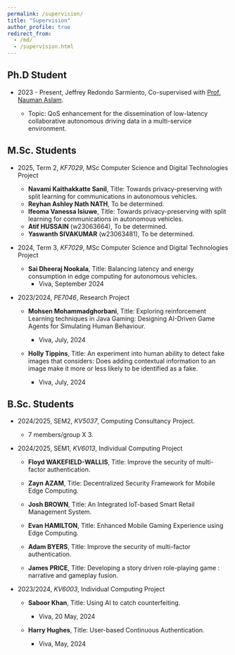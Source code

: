 ```yaml
---
permalink: /supervision/
title: "Supervision"
author_profile: true
redirect_from: 
  - /md/
  - /supervision.html
---
```

## Ph.D Student

* 2023 - Present, Jeffrey Redondo Sarmiento, Co-supervised with [Prof. Nauman Aslam](https://www.northumbria.ac.uk/about-us/our-staff/a/nauman-aslam/).
  * Topic: QoS enhancement for the dissemination of low-latency collaborative autonomous driving data in a multi-service environment.
  
  <!--Communication Offloading for Automates Vehicle-Assisted Mobile Edge Computing.-->

## M.Sc. Students

* 2025, Term 2, *KF7029*, MSc Computer Science and Digital Technologies Project
  * **Navami Kaithakkatte Sanil**, Title: Towards privacy-preserving with split learning for communications in autonomous vehicles.
  * **Reyhan Ashley Nath NATH**, To be determined.
  * **Ifeoma Vanessa Isiuwe**, Title: Towards privacy-preserving with split learning for communications in autonomous vehicles.
  * **Atif HUSSAIN** (w23063664), To be determined.
  * **Yaswanth SIVAKUMAR** (w23063481), To be determined.

* 2024, Term 3, *KF7029*, MSc Computer Science and Digital Technologies Project
  * **Sai Dheeraj Nookala**, Title: Balancing latency and energy consumption in edge computing for autonomous vehicles.
    * Viva, September 2024

* 2023/2024, *PE7046*, Research Project
  * **Mohsen Mohammadghorbani**, Title: Exploring reinforcement Learning techniques in Java Gaming: Designing AI-Driven Game Agents for Simulating Human Behaviour.
    * Viva, July, 2024

  * **Holly Tippins**, Title: An experiment into human ability to detect fake images that considers: Does adding contextual information to an image make it more or less likely to be identified as a fake.
    * Viva, July, 2024

## B.Sc. Students

* 2024/2025, SEM2, *KV5037*, Computing Consultancy Project.
  * 7 members/group X 3.

* 2024/2025, SEM1, *KV6013*, Individual Computing Project
  * **Floyd WAKEFIELD-WALLIS**, Title: Improve the security of multi-factor authentication.

  * **Zayn AZAM**, Title: Decentralized Security Framework for Mobile Edge Computing.

  * **Josh BROWN**, Title: An Integrated IoT-based Smart Retail Management System.

  * **Evan HAMILTON**, Title: Enhanced Mobile Gaming Experience using Edge Computing.
  
  * **Adam BYERS**, Title: Improve the security of multi-factor authentication.

  * **James PRICE**, Title: Developing a story driven role-playing game : narrative and gameplay fusion.

* 2023/2024, *KV6003*, Individual Computing Project
  * **Saboor Khan**, Title: Using AI to catch counterfeiting.
    * Viva, 20 May, 2024
  
  * **Harry Hughes**, Title: User-based Continuous Authentication.
    * Viva, May, 2024





<!-- * SmartShip: Digital Twins for Intelligent Ships and Ship Fleets
  * High Performance Computing at HSU/UniBwH, Hamburg, Germany. Sep. 2022 -- Nov. 2023
  
* Offloading decision making strategies and applications in mobile edge computing
  * Smart Networks & Services (SmartNetS) Lab, University of Exeter, UK. Sep. 2017 -- Mar. 2022
  
* QoE-aware and energy-efficiency in mobile multimedia transmission
  * University of Otago, New Zealand. 2015 -- 2017

* Big data and Reliability in Traffic Networks
  * Beihang University, Beijing, China. Sep. 2014 -- Aug. 2015

* Designed and developed an ontology-based intelligent system to automatically warn faults of servers
  * SINA Company, Beijing, China
  * Network Architecture Engineer Internship. Mar. 2014 -- Sep. 2014

* Laser cladding-melting-sintering L-SS platform software system
  * Department of Automation, Tsinghua University, Beijing, China
  * Research Assistant. Sep. 2013 -- Mar. 2014

* Reliability and safety analysis with FMEA
* Development of ontology knowledge platform for failure modes identification and verification
* Safety analysis of aircraft embedded software systems based on multiple synergistic models
* Software FMEA development for embedded software systems
  * Beihang University, Beijing, China. Research Assistant, Jul. 2011 -- Jul. 2013


* Software FMEA for the engine control system of a specific (XXX) aircraft
  * AVIC Aerospace Power Control System Research Institute, Wuxi, China
  * Project Member, Jul. 2011 -- Jan. 2013 -->



<!-- ## 2024

* (07/2024) Will visit Georg-August-University of Göttingen, Germany, for one month.
<!--* (03/2024) Agreed to serve as a session chair of IEEE ICC'24, June.-->
<!-- * (03/2024) Agreed to serve as TPC member of [IWCMC 2024 Vehicular Comm](https://iwcmc.net/2024/index.php) (IWCMC 2024 Vehicular Symposium).
* (02/2024) Our work entitled "Eco-driving-based mixed vehicular platoon control model for successive signalized intersections" is accepted by Physica A: Statistical Mechanics and its Applications [DOI: 10.1016/j.physa.2024.129641](https://doi.org/10.1016/j.physa.2024.129641).
* (02/2024) Been invited as a reviewer for Journals Information Sciences, Knowledge-Based Systems, Computer Communications, etc.
* (02/2024) Our work entitled "PHIR: A Platform Solution of Data-Driven Health Monitoring for Industrial Robots" is accepted by Machine Intelligent Information and Efficient System, Electronics [DOI: 10.3390/electronics13050834](https://www.mdpi.com/2079-9292/13/5/834).

## 2023

* (12/2023) Our work on "Offloading in Vehicular Edge Computing" has been accept by IEEE Transactions on Intelligent Transportation Systems (T-ITS) [DOI: 10.1109/TITS.2023.3348074](https://ieeexplore.ieee.org/stamp/stamp.jsp?tp=&arnumber=10401007).
<!--* (12/2023) Start a new position as a Lecturer at Northumbria University, U.K.-->
<!-- * (11/2023) Been invited as a reviewer for IEEE International Conference on Communications (ICC) papers.
<!--* (11/2023) A paper is accepted by IEEE Transactions on Intelligent Transportation Systems (T-ITS).-->
<!-- * (11/2023) A coauthor paper on “Intelligent Connected Vehicles in Urban Intersection Scenarios” is accepted by IEEE Transactions on Intelligent Transportation Systems (T-ITS) [DOI: 10.1109/TITS.2023.3336770](https://ieeexplore.ieee.org/document/10365328).
<!-- * (11/2023) Agreed to serve as TPC member, ICC'24. --> 
<!-- * (10/2023) Been invited as a reviewer for Journals -- Neurocomputing, Journal of Intelligent & Fuzzy Systems.
* (09/2023) Been invited as a reviewer for Journals -- Neurocomputing, Information Sciences, and Transactions on Mobile Computing.
* (06/2023) Been invited as a reviewer for Journals -- Future Generation Computer Systems, and the Journal Neurocomputing.
* (06/2023) Co-author work entitled "Advancing Maritime Search and Rescue with Object Detection and Digital Twin Condition Monitoring" is presented in World Maritime Rescue Congress (WMRC 2023), Rotterdam , Netherlands.
* (02/2023) We have multiple chances of "EU Master in HPC project" in AI, computer architecture, performance engineering, etc. for double degree, please feel free to contact if you are interested. -->

<!-- ## 2022 -->

<!-- * (10/2022) Been invited as a reviewer of Journal Information Sciences.
* (10/2022) Been invited as a reviewer of Journal Expert Systems With Applications.
* (09/2022) Been invited as a reviewer of Neurocomputing.
* (09/2022) Been invited as a reviewer of Parallel and Distributed Computing.
* (09/2022) Been invited as a reviewer of Journal of Adaptive Control and Signal Processing.  
* (09/2022) Been invited as a reviewer of Journal Mathematics.
* (09/2022) Been involved in the project of SmartShip, funded by the *[Center for Digitization and Technology Research of the German Armed Forces](https://dtecbw.de/home)* <i>(dtec.bw)</i>.
* (09/2022) Start a new position as a postdoc in High Performance Computing, Helmut-Schmidt-Universität/Universität der Bundeswehr Hamburg (HSU/UniBwH) -- University of the Federal Armed Forces Hamburg, Germany
* (07/2022) Been invited as a reviewer of Journal Expert Systems With Applications.
* (07/2022) Been invited as a reviewer of Transactions on Sustainable Computing.
* (07/2022) Been invited as a reviewer of Journal Computer Networks. -->
<!-- * (06/2022) Been invited as a reviewer of IEEE Transactions on Network and Service Management. --> 
  <!--* (06/2022) Passed the defense of Ph.D. dissertation.-->
  
<!-- ## 2021

* (06/2021) Given a presentation in International Conference on Communications (ICC).
* (06/2021) A paper entitled "An Intelligent Actuator of an Indoor Logistics System Based on Multi-Sensor Fusion" has been accepted by Journal, <i>Actuators</i>, 2021. --> 

